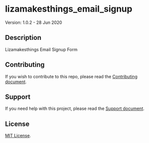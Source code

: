 # lizamakesthings_email_signup

Version: 1.0.2 - 28 Jun 2020

## Description

Lizamakesthings Email Signup Form

## Contributing

If you wish to contribute to this repo, please read the [Contributing document](.github/CONTRIBUTING.md).

## Support

If you need help with this project, please read the [Support document](.github/SUPPORT.md).

## License

[MIT License](LICENSE).
